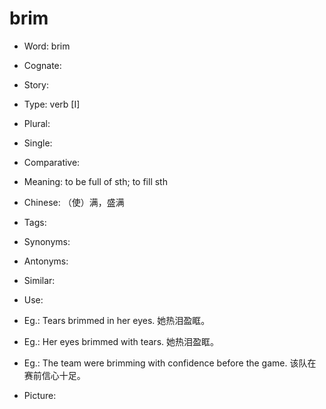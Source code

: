 # brim

- Word: brim
- Cognate: 
- Story: 

- Type: verb [I]
- Plural: 
- Single: 
- Comparative: 
- Meaning: to be full of sth; to fill sth
- Chinese: （使）满，盛满
- Tags: 
- Synonyms: 
- Antonyms: 
- Similar: 
- Use: 
- Eg.: Tears brimmed in her eyes. 她热泪盈眶。
- Eg.: Her eyes brimmed with tears. 她热泪盈眶。
- Eg.: The team were brimming with confidence before the game. 该队在赛前信心十足。
- Picture: 

